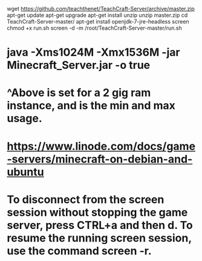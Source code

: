 wget https://github.com/teachthenet/TeachCraft-Server/archive/master.zip
apt-get update
apt-get upgrade
apt-get install unzip
unzip master.zip
cd TeachCraft-Server-master/
apt-get install openjdk-7-jre-headless screen
chmod +x run.sh
screen -d -m /root/TeachCraft-Server-master/run.sh








# java -Xms1024M -Xmx1536M -jar Minecraft_Server.jar -o true
# ^Above is set for a 2 gig ram instance, and is the min and max usage.
# https://www.linode.com/docs/game-servers/minecraft-on-debian-and-ubuntu
# To disconnect from the screen session without stopping the game server, press CTRL+a and then d. To resume the running screen session, use the command screen -r.
